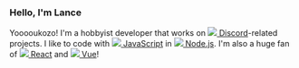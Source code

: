 ### Hello, I'm Lance

Yooooukozo! I'm a hobbyist developer that works on [![](https://api.iconify.design/logos:discord-icon.svg?&height=14) Discord](https://discord.com/)-related projects. I like to code with [![](https://api.iconify.design/logos:javascript.svg?&height=14) JavaScript](https://developer.mozilla.org/en-US/docs/Web/javascript) in [![](https://api.iconify.design/logos:nodejs-icon.svg?&height=14) Node.js](https://nodejs.org/). I'm also a huge fan of [![](https://api.iconify.design/logos:react.svg?&height=14) React](https://reactjs.org/) and [![](https://api.iconify.design/logos:vue.svg?&height=14) Vue](https://vuejs.org/)!

<!---
Laaaaaance/Laaaaaance is a ✨ special ✨ repository because its `README.md` (this file) appears on your GitHub profile.
You can click the Preview link to take a look at your changes.
--->
